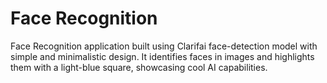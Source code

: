 # Face Recognition

Face Recognition application built using Clarifai face-detection model with simple and minimalistic design. It identifies faces in images and highlights them with a light-blue square, showcasing cool AI capabilities.
